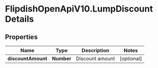 # FlipdishOpenApiV10.LumpDiscountDetails

## Properties
Name | Type | Description | Notes
------------ | ------------- | ------------- | -------------
**discountAmount** | **Number** | Discount amount | [optional] 


